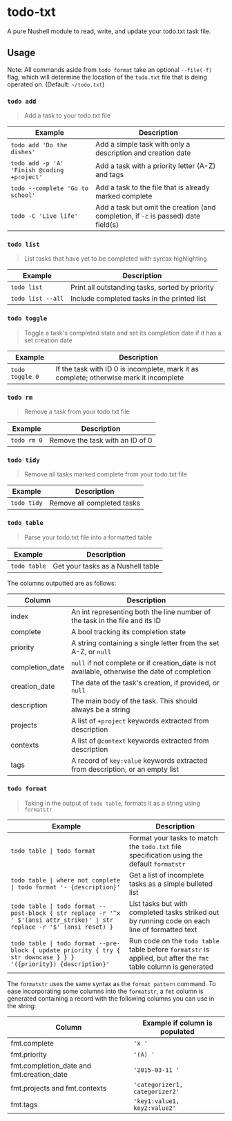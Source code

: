 # todo-txt

A pure Nushell module to read, write, and update your todo.txt task file.

## Usage

Note: All commands aside from `todo format` take an optional `--file(-f)` flag, which will determine the location of the `todo.txt` file that is deing operated on. (Default: `~/todo.txt`)

### `todo add`

> Add a task to your todo.txt file

| Example | Description |
| ------- | ----------- |
| `todo add 'Do the dishes'` | Add a simple task with only a description and creation date |
| `todo add -p 'A' 'Finish @coding +project'` | Add a task with a priority letter (A-Z) and tags |
| `todo --complete 'Go to school'` | Add a task to the file that is already marked complete |
| `todo -C 'Live life'` | Add a task but omit the creation (and completion, if `-c` is passed) date field(s) |

### `todo list`

> List tasks that have yet to be completed with syntax highlighting

| Example | Description |
| ------- | ----------- |
| `todo list` | Print all outstanding tasks, sorted by priority |
| `todo list --all` | Include completed tasks in the printed list |

### `todo toggle`

> Toggle a task's completed state and set its completion date if it has a set creation date

| Example | Description |
| ------- | ----------- |
| `todo toggle 0` | If the task with ID 0 is incomplete, mark it as complete; otherwise mark it incomplete |

### `todo rm`

> Remove a task from your todo.txt file

| Example | Description |
| ------- | ----------- |
| `todo rm 0` | Remove the task with an ID of 0 |

### `todo tidy`

> Remove all tasks marked complete from your todo.txt file

| Example | Description |
| ------- | ----------- |
| `todo tidy` | Remove all completed tasks |

### `todo table`

> Parse your todo.txt file into a formatted table

| Example | Description |
| ------- | ----------- |
| `todo table` | Get your tasks as a Nushell table |

The columns outputted are as follows:

| Column | Description |
| ------ | ----------- |
| index | An int representing both the line number of the task in the file and its ID |
| complete | A bool tracking its completion state |
| priority | A string containing a single letter from the set A-Z, or `null` |
| completion_date | `null` if not complete or if creation_date is not available, otherwise the date of completion |
| creation_date | The date of the task's creation, if provided, or `null` |
| description | The main body of the task. This should always be a string |
| projects | A list of `+project` keywords extracted from description |
| contexts | A list of `@context` keywords extracted from description |
| tags | A record of `key:value` keywords extracted from description, or an empty list |

### `todo format`

> Taking in the output of `todo table`, formats it as a string using `formatstr`

| Example | Description |
| ------- | ----------- |
| `todo table \| todo format` | Format your tasks to match the `todo.txt` file specification using the default `formatstr` |
| `todo table \| where not complete \| todo format '- {description}'` | Get a list of incomplete tasks as a simple bulleted list |
| `todo table \| todo format --post-block { str replace -r '^x ' $'(ansi attr_strike)' \| str replace -r '$' (ansi reset) }` | List tasks but with completed tasks striked out by running code on each line of formatted text |
| `todo table \| todo format --pre-block { update priority { try { str downcase } } } '({priority}) {description}'` | Run code on the `todo table` table before `formatstr` is applied, but after the `fmt` table column is generated |

The `formatstr` uses the same syntax as the `format pattern` command. To ease incorporating some columns into the `formatstr`, a `fmt` column is generated containing a record with the following columns you can use in the string:

| Column | Example if column is populated |
| ------ | ----------- |
| fmt.complete | `'x '` |
| fmt.priority | `'(A) '` |
| fmt.completion_date and fmt.creation_date | `'2015-03-11 '` |
| fmt.projects and fmt.contexts | `'categorizer1, categorizer2'`
| fmt.tags | `'key1:value1, key2:value2'`
